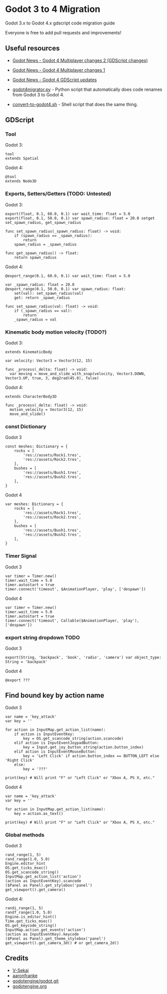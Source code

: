 # Godot 3 to 4 Migration

Godot 3.x to Godot 4.x gdscript code migration guide

Everyone is free to add pull requests and improvements!

## Useful resources

* [Godot News - Godot 4 Multiplayer changes 2 (GDScript changes)](https://godotengine.org/article/multiplayer-changes-godot-4-0-report-2)
* [Godot News - Godot 4 Multiplayer changes 1](https://godotengine.org/article/multiplayer-changes-godot-4-0-report-1)
* [Godot News - Godot 4 GDScript updates](https://godotengine.org/article/gdscript-progress-report-feature-complete-40)

* [godot4migrator.py](https://github.com/V-Sekai/gd3to4/blob/main/godot4migrator.py) - Python script that automatically does code renames from Godot 3 to Godot 4.
* [convert-to-godot4.sh](https://gist.github.com/aaronfranke/79b424226475d277d0035b7835b09c5f) - Shell script that does the same thing.

## GDScript

### Tool

Godot 3:
```gdscript
tool
extends Spatial
```

Godot 4:
```gdscript
@tool
extends Node3D
```

### Exports, Setters/Getters (TODO: Untested)

Godot 3:
```gdscript
export(float, 0.1, 60.0, 0.1) var wait_time: float = 5.0
export(float, 0.1, 50.0, 0.1) var spawn_radius: float = 20.0 setget set_spawn_radius, get_spawn_radius

func set_spawn_radius(_spawn_radius: float) -> void:
	if (spawn_radius == _spawn_radius):
		return
	spawn_radius = _spawn_radius

func get_spawn_radius() -> float:
	return spawn_radius
```

Godot 4:
```gdscript
@export_range(0.1, 60.0, 0.1) var wait_time: float = 5.0

var _spawn_radius: float = 20.0
@export_range(0.1, 50.0, 0.1) var spawn_radius: float:
	set(val): set_spawn_radius(val)
	get: return _spawn_radius

func set_spawn_radius(val: float) -> void:
	if (_spawn_radius == val):
		return
	_spawn_radius = val
```

### Kinematic body motion velocity (TODO?)

Godot 3:
```gdscript
extends KinematicBody

var velocity: Vector3 = Vector3(12, 15)

func _process(_delta: float) -> void:
  var moving = move_and_slide_with_snap(velocity, Vector3.DOWN, Vector3.UP, true, 3, deg2rad(45.0), false)
```

Godot 4:
```gdscript
extends CharacterBody3D

func _process(_delta: float) -> void:
  motion_velocity = Vector3(12, 15)
  move_and_slide()
```

### const Dictionary

Godot 3
```gdscript
const meshes: Dictionary = {
	rocks = [
		'res://assets/Rock1.tres',
		'res://assets/Rock2.tres',
	],
	bushes = [
		'res://assets/Bush1.tres',
		'res://assets/Bush2.tres',
	],
}
```

Godot 4
```gdscript
var meshes: Dictionary = {
	rocks = [
		'res://assets/Rock1.tres',
		'res://assets/Rock2.tres',
	],
	bushes = [
		'res://assets/Bush1.tres',
		'res://assets/Bush2.tres',
	],
}
```

### Timer Signal

Godot 3
```gdscript
var timer = Timer.new()
timer.wait_time = 5.0
timer.autostart = true
timer.connect('timeout', $AnimationPlayer, 'play', ['despawn'])
```

Godot 4
```gdscript
var timer = Timer.new()
timer.wait_time = 5.0
timer.autostart = true
timer.connect('timeout', Callable($AnimationPlayer, 'play'), ['despawn'])
```

### export string dropdown TODO

Godot 3
```gdscript
export(String, 'backpack', 'book', 'radio', 'camera') var object_type: String = 'backpack'
```

Godot 4
```gdscript
@export ???
```

## Find bound key by action name

Godot 3
```gdscript
var name = 'key_attack'
var key = ''

for action in InputMap.get_action_list(name):
	if action is InputEventKey:
		key = OS.get_scancode_string(action.scancode)
	elif action is InputEventJoypadButton:
		key = Input.get_joy_button_string(action.button_index)
	elif action is InputEventMouseButton:
		key = 'Left Click' if action.button_index == BUTTON_LEFT else 'Right Click'
	else:
		key = '???'

print(key) # Will print "F" or "Left Click" or "Xbox A, PS X, etc."
```

Godot 4
```gdscript
var name = 'key_attack'
var key = ''

for action in InputMap.get_action_list(name):
	key = action.as_text()

print(key) # Will print "F" or "Left Click" or "Xbox A, PS X, etc."
```

### Global methods

Godot 3
```gdscript
rand_range(1, 5)
rand_range(1.0, 5.0)
Engine.editor_hint
OS.get_ticks_msec()
OS.get_scancode_string()
InputMap.get_action_list('action')
(action as InputEventKey).scancode
($Panel as Panel).get_stylebox('panel')
get_viewport().get_camera()
```

Godot 4:
```gdscript
randi_range(1, 5)
randf_range(1.0, 5.0)
Engine.is_editor_hint()
Time.get_ticks_msec()
OS.get_keycode_string()
InputMap.action_get_events('action')
(action as InputEventKey).keycode
($Panel as Panel).get_theme_stylebox('panel')
get_viewport().get_camera_3d() # or get_camera_2d()
```

## Credits

* [V-Sekai](https://github.com/V-Sekai)
* [aaronfranke](https://gist.github.com/aaronfranke)
* [godotengine/godot.git](https://github.com/godotengine/godot)
* [godotengine.org](https://godotengine.org)
